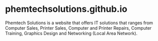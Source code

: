 # phemtechsolutions.github.io
Phemtech Solutions is a website that offers IT solutions that ranges from Computer Sales, Printer Sales, Computer and Printer Repairs, Computer Training, Graphics Design and Networking (Local Area Network).
